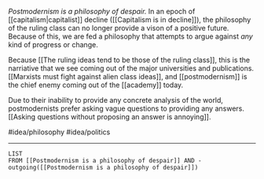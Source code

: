 *Postmodernism is a philosophy of despair.* In an epoch of [[capitalism|capitalist]] decline ([[Capitalism is in decline]]), the philosophy of the ruling class can no longer provide a vison of a positive future. Because of this, we are fed a philosophy that attempts to argue against *any* kind of progress or change. 

Because [[The ruling ideas tend to be those of the ruling class]], this is the narriative that we see coming out of the major universities and publications. [[Marxists must fight against alien class ideas]], and [[postmodernism]] is the chief enemy coming out of the [[academy]] today. 

Due to their inability to provide any concrete analysis of the world, postmodernists prefer asking vague questions to providing any answers. [[Asking questions without proposing an answer is annoying]]. 

#idea/philosophy 
#idea/politics 

---
```dataview
LIST
FROM [[Postmodernism is a philosophy of despair]] AND -outgoing([[Postmodernism is a philosophy of despair]])
```